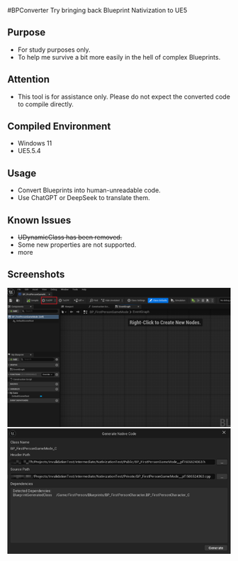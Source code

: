 #BPConverter
Try bringing back Blueprint Nativization to UE5

## Purpose
+ For study purposes only.
+ To help me survive a bit more easily in the hell of complex Blueprints.

## Attention
+ This tool is for assistance only. Please do not expect the converted code to compile directly.

## Compiled Environment
+ Windows 11
+ UE5.5.4

## Usage
+ Convert Blueprints into human-unreadable code.
+ Use ChatGPT or DeepSeek to translate them.

## Known Issues
+ ~~UDynamicClass has been removed.~~
+ Some new properties are not supported.
+ more

## Screenshots
![tool entry](ResourcesForReadMe/tool_entry.png)
![tool entry](ResourcesForReadMe/tool_interface.png)